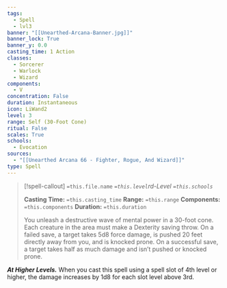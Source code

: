 ```yaml
---
tags:
  - Spell
  - lvl3
banner: "[[Unearthed-Arcana-Banner.jpg]]"
banner_lock: True
banner_y: 0.0
casting_time: 1 Action
classes:
  - Sorcerer
  - Warlock
  - Wizard
components:
  - V
concentration: False
duration: Instantaneous
icon: LiWand2
level: 3
range: Self (30-Foot Cone)
ritual: False
scales: True
schools:
  - Evocation
sources:
  - "[[Unearthed Arcana 66 - Fighter, Rogue, And Wizard]]"
type: Spell
---
```

>[!spell-callout] `=this.file.name`
>*`=this.level`rd-Level `=this.schools`*
>
>**Casting Time:** `=this.casting_time`
>**Range:** `=this.range`
>**Components:** `=this.components`
>**Duration:** `=this.duration`
>
>You unleash a destructive wave of mental power in a 30-foot cone. Each creature in the area must make a Dexterity saving throw. On a failed save, a target takes 5d8 force damage, is pushed 20 feet directly away from you, and is knocked prone. On a successful save, a target takes half as much damage and isn’t pushed or knocked prone.
>
>
***At Higher Levels.*** When you cast this spell using a spell slot of 4th level or higher, the damage increases by 1d8 for each slot level above 3rd.